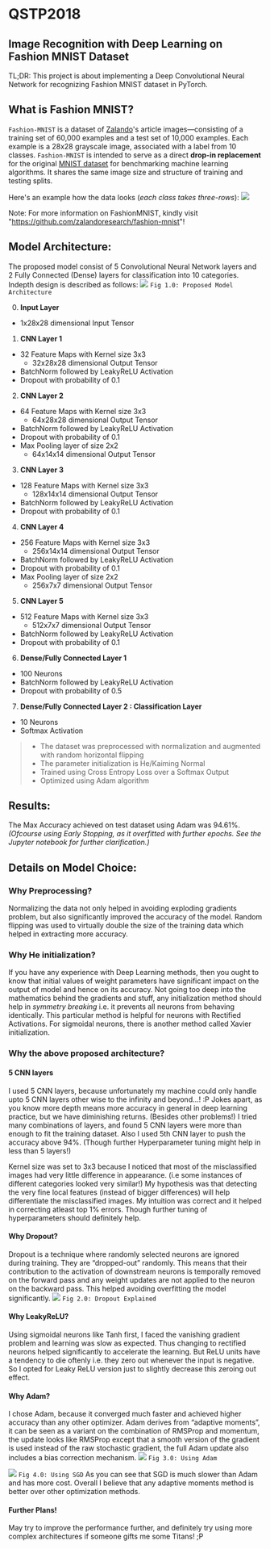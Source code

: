 # QSTP2018
## Image Recognition with Deep Learning on Fashion MNIST Dataset
TL;DR: This project is about implementing a Deep Convolutional Neural Network for recognizing Fashion MNIST dataset in PyTorch.

## What is Fashion MNIST?
`Fashion-MNIST` is a dataset of [Zalando](https://jobs.zalando.com/tech/)'s article images—consisting of a training set of 60,000 examples and a test set of 10,000 examples. Each example is a 28x28 grayscale image, associated with a label from 10 classes. `Fashion-MNIST` is intended to serve as a direct **drop-in replacement** for the original [MNIST dataset](http://yann.lecun.com/exdb/mnist/) for benchmarking machine learning algorithms. It shares the same image size and structure of training and testing splits.

Here's an example how the data looks (*each class takes three-rows*):
![](https://raw.githubusercontent.com/zalandoresearch/fashion-mnist/master/doc/img/fashion-mnist-sprite.png)

Note: For more information on FashionMNIST, kindly visit "https://github.com/zalandoresearch/fashion-mnist"!

## Model Architecture:
The proposed model consist of 5 Convolutional Neural Network layers and 2 Fully Connected (Dense) layers for classification into 10 categories.
Indepth design is described as follows:
![](https://raw.githubusercontent.com/iam-sr13/QSTP2018/master/Accessories/CNNArch.JPG)
                                          `Fig 1.0: Proposed Model Architecture`
                                          
0. **Input Layer**
  * 1x28x28 dimensional Input Tensor
1. **CNN Layer 1**
  * 32 Feature Maps with Kernel size 3x3
    * 32x28x28 dimensional Output Tensor
  * BatchNorm followed by LeakyReLU Activation
  * Dropout with probability of 0.1
2. **CNN Layer 2**
  * 64 Feature Maps with Kernel size 3x3
    * 64x28x28 dimensional Output Tensor
  * BatchNorm followed by LeakyReLU Activation
  * Dropout with probability of 0.1
  * Max Pooling layer of size 2x2
    * 64x14x14 dimensional Output Tensor
3. **CNN Layer 3**
  * 128 Feature Maps with Kernel size 3x3
    * 128x14x14 dimensional Output Tensor
  * BatchNorm followed by LeakyReLU Activation
  * Dropout with probability of 0.1
4. **CNN Layer 4**
  * 256 Feature Maps with Kernel size 3x3
    * 256x14x14 dimensional Output Tensor
  * BatchNorm followed by LeakyReLU Activation
  * Dropout with probability of 0.1
  * Max Pooling layer of size 2x2
    * 256x7x7 dimensional Output Tensor 
5. **CNN Layer 5**
  * 512 Feature Maps with Kernel size 3x3
    * 512x7x7 dimensional Output Tensor
  * BatchNorm followed by LeakyReLU Activation
  * Dropout with probability of 0.1
6. **Dense/Fully Connected Layer 1**
  * 100 Neurons    
  * BatchNorm followed by LeakyReLU Activation
  * Dropout with probability of 0.5  
7. **Dense/Fully Connected Layer 2 : Classification Layer**
  * 10 Neurons    
  * Softmax Activation
  
> * The dataset was preprocessed with normalization and augmented with random horizontal flipping
> * The parameter initialization is He/Kaiming Normal
> * Trained using Cross Entropy Loss over a Softmax Output
> * Optimized using Adam algorithm

## Results:
The Max Accuracy achieved on test dataset using Adam was 94.61%. 
*(Ofcourse using Early Stopping, as it overfitted with further epochs. See the Jupyter notebook for further clarification.)*

## Details on Model Choice:
### Why Preprocessing?
Normalizing the data not only helped in avoiding exploding gradients problem, but also significantly improved the accuracy of the model.
Random flipping was used to virtually double the size of the training data which helped in extracting more accuracy.

### Why He initialization?
If you have any experience with Deep Learning methods, then you ought to know that initial values of weight parameters have significant impact on the output of model and hence on its accuracy. Not going too deep into the mathematics behind the gradients and stuff, any initialization method should help in *symmetry breaking* i.e. it prevents all neurons from behaving identically. 
This particular method is helpful for neurons with Rectified Activations. For sigmoidal neurons, there is another method called Xavier initialization.

### Why the above proposed architecture?
#### 5 CNN layers
I used 5 CNN layers, because unfortunately my machine could only handle upto 5 CNN layers other wise to the infinity and beyond...! :P
Jokes apart, as you know more depth means more accuracy in general in deep learning practice, but we have diminishing returns. (Besides other problems!) I tried many combinations of layers, and found 5 CNN layers were more than enough to fit the training dataset. Also I used 5th CNN layer to push the accuracy above 94%. (Though further Hyperparameter tuning might help in less than 5 layers!)

Kernel size was set to 3x3 because I noticed that most of the misclassified images had very little difference in appearance. (i.e some instances of different categories looked very similar!) My hypothesis was that detecting the very fine local features (instead of bigger differences) will help differentiate the misclassified images. My intuition was correct and it helped in correcting atleast top 1% errors. Though further tuning of hyperparameters should definitely help.

#### Why Dropout?
Dropout is a technique where randomly selected neurons are ignored during training. They are “dropped-out” randomly. This means that their contribution to the activation of downstream neurons is temporally removed on the forward pass and any weight updates are not applied to the neuron on the backward pass.
This helped avoiding overfitting the model significantly.
![](https://raw.githubusercontent.com/iam-sr13/QSTP2018/master/Accessories/dropout.JPG)
                                          `Fig 2.0: Dropout Explained`

#### Why LeakyReLU?
Using sigmoidal neurons like Tanh first, I faced the vanishing gradient problem and learning was slow as expected. Thus changing to rectified neurons helped significantly to accelerate the learning. But ReLU units have a tendency to die oftenly i.e. they zero out whenever the input is negative. So I opted for Leaky ReLU version just to slightly decrease this zeroing out effect.

#### Why Adam?
I chose Adam, because it converged much faster and achieved higher accuracy than any other optimizer. 
Adam derives from “adaptive moments”, it can be seen as a variant on the combination of RMSProp and momentum, the update looks like RMSProp except that a smooth version of the gradient is used instead of the raw stochastic gradient, the full Adam update also includes a bias correction mechanism.
![](https://raw.githubusercontent.com/iam-sr13/QSTP2018/master/Accessories/plotadamasm.JPG)
                                          `Fig 3.0: Using Adam`
                                          
![](https://raw.githubusercontent.com/iam-sr13/QSTP2018/master/Accessories/plotsgd.JPG)
                                          `Fig 4.0: Using SGD`
As you can see that SGD is much slower than Adam and has more cost.
Overall I believe that any adaptive moments method is better over other optimization methods.

#### Further Plans!
May try to improve the performance further, and definitely try using more complex architectures if someone gifts me some Titans! ;P


